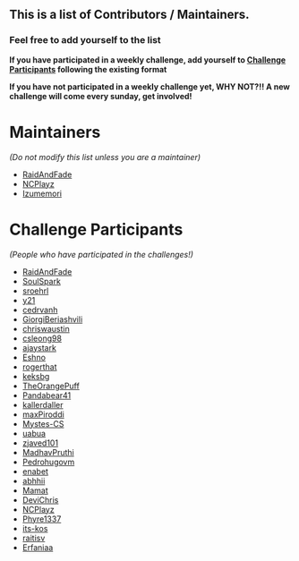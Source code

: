 ## This is a list of Contributors / Maintainers.

### Feel free to add yourself to the list

**If you have participated in a weekly challenge, add yourself to [Challenge Participants](#challenge) following the existing format**

**If you have not participated in a weekly challenge yet, WHY NOT?!! A new challenge will come every sunday, get involved!** 

# Maintainers

_(Do not modify this list unless you are a maintainer)_

- [RaidAndFade](https://github.com/raidandfade)
- [NCPlayz](https://github.com/NCPlayz)
- [Izumemori](https://github.com/Izumemori)

# Challenge Participants

_(People who have participated in the challenges!)_

- [RaidAndFade](https://github.com/raidandfade)
- [SoulSpark](https://github.com/soulspark666)
- [sroehrl](https://github.com/sroehrl)
- [y21](https://github.com/y21)
- [cedrvanh](https://github.com/cedrvanh)
- [GiorgiBeriashvili](https://github.com/GiorgiBeriashvili)
- [chriswaustin](https://github.com/chriswaustin)
- [csleong98](https://github.com/csleong98)
- [ajaystark](https://github.com/ajaystark)
- [Eshno](https://github.com/eshno)
- [rogerthat](https://github.com/rogerthat39)
- [keksbg](https://github.com/keksbg)
- [TheOrangePuff](https://github.com/TheOrangePuff)
- [Pandabear41](https://github.com/pandabear41)
- [kallerdaller](https://github.com/kallerdaller)
- [maxPiroddi](https://github.com/maxPiroddi)
- [Mystes-CS](https://github.com/Mystes-CS)
- [uabua](https://github.com/uabua)
- [zjaved101](https://github.com/zjaved101)
- [MadhavPruthi](https://github.com/MadhavPruthi)
- [Pedrohugovm](https://github.com/Pedrohugovm)
- [enabet](https://github.com/enabet)
- [abhhii](https://github.com/abhhii)
- [Mamat](https://github.com/mamat90)
- [DeviChris](https://github.com/devichris)
- [NCPlayz](https://github.com/NCPlayz)
- [Phyre1337](https://github.com/Phyre1337)
- [its-kos](https://github.com/its-kos)
- [raitisv](https://github.com/raitisv)
- [Erfaniaa](https://github.com/Erfaniaa)
